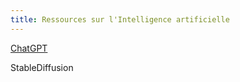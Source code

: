 ```yaml
---
title: Ressources sur l'Intelligence artificielle
---
```

<a href="https://openai.com/blog/chatgpt">ChatGPT</a>

<a herf="https://stablediffusion.fr/webui"> StableDiffusion</a>